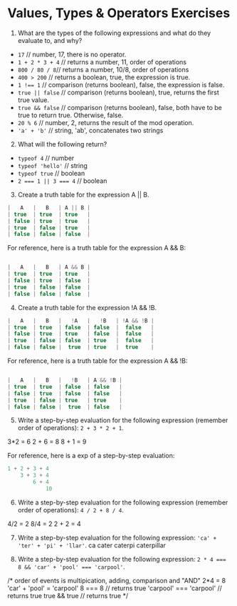 # Values, Types & Operators Exercises

1. What are the types of the following expressions and what do they evaluate to, and why?
* `17` // number, 17, there is no operator. 
* `1 + 2 * 3 + 4` // returns a number, 11, order of operations
* `800 / 80 / 8`// returns a number, 10/8, order of operations
* `400 > 200` // returns a boolean, true, the expression is true.
* `1 !== 1` // comparison (returns boolean), false, the expression is false. 
* `true || false` // comparison (returns boolean), true, returns the first true value. 
* `true && false` // comparison (returns boolean), false, both have to be true to return true. Otherwise, false.
* `20 % 6` // number, 2, returns the result of the mod operation.
* `'a' + 'b'` // string, 'ab', concatenates two strings

2. What will the following return?
* `typeof 4` // number
*  `typeof 'hello'` // string
*  `typeof true` // boolean 
* `2 === 1 || 3 === 4` // boolean

3. Create a truth table for the expression A || B.
``` js
|   A   |   B   | A || B | 
| true  | true  | true   |
| false | true  | true   |
| true  | false | true   |
| false | false | false  |
```

For reference, here is a truth table for the expression A && B:

``` js 

|   A   |   B   | A && B | 
| true  | true  | true   |
| false | true  | false  |
| true  | false | false  |
| false | false | false  | 

```

4. Create a truth table for the expression !A && !B.
``` js 
|   A   |   B   |   !A   |   !B   | !A && !B |
| true  | true  | false  | false  |  false   |
| false | true  | true   | false  |  false   |
| true  | false | false  | true   |  false   |
| false | false |  true  | true   |  true    |
```
For reference, here is a truth table for the expression A && !B:

``` js 

|   A   |   B   |   !B   | A && !B | 
| true  | true  | false  | false   |
| false | true  | false  | false   |
| true  | false | true   | true    |
| false | false |  true  | false   | 

```
5. Write a step-by-step evaluation for the following expression (remember order of operations): `2 + 3 * 2 + 1`.

3*2 = 6
2 + 6 = 8
8 + 1 = 9

  For reference, here is a exp of a step-by-step evaluation: 
  ```js
  1 + 2 + 3 + 4
      3 + 3 + 4
          6 + 4
              10
  ```
  
 6. Write a step-by-step evaluation for the following expression (remember order of operations): `4 / 2 + 8 / 4`.
 
 4/2 = 2
 8/4 = 2
 2 + 2 = 4

 7. Write a step-by-step evaluation for the following expression: `'ca' + 'ter' + 'pi' + 'llar'`.
ca 
cater
caterpi
caterpillar

 8. Write a step-by-step evaluation for the following expression: `2 * 4 === 8 && 'car' + 'pool' === 'carpool'`.

 /* order of events is multipication, adding, comparison and "AND"
2*4 = 8
'car' + 'pool' = 'carpool'
8 === 8 // returns true
'carpool' === 'carpool' // returns true
true && true // returns true
 */
  
